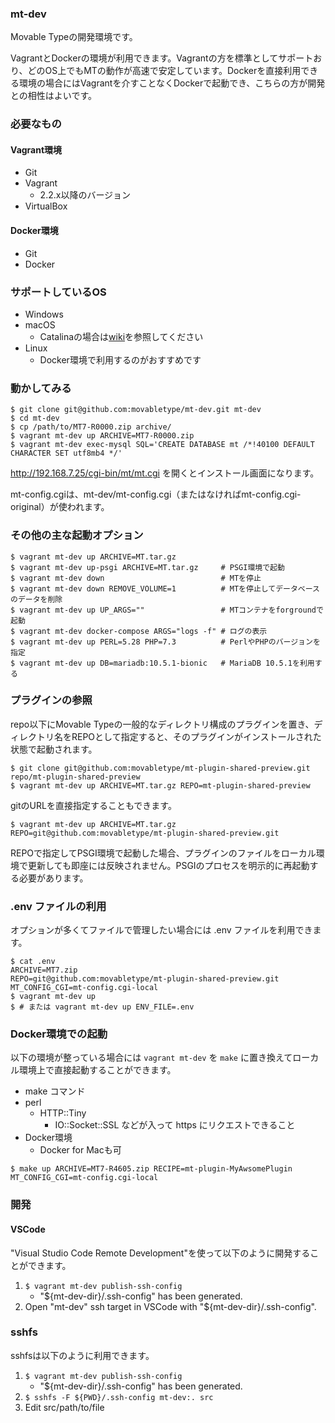 ### mt-dev

Movable Typeの開発環境です。

VagrantとDockerの環境が利用できます。Vagrantの方を標準としてサポートおり、どのOS上でもMTの動作が高速で安定しています。Dockerを直接利用できる環境の場合にはVagrantを介すことなくDockerで起動でき、こちらの方が開発との相性はよいです。

### 必要なもの

#### Vagrant環境

* Git
* Vagrant
    * 2.2.x以降のバージョン
* VirtualBox

#### Docker環境

* Git
* Docker

### サポートしているOS

* Windows
* macOS
    * Catalinaの場合は[wiki](https://github.com/movabletype/mt-dev/wiki/Troubleshooting#macos-catalina)を参照してください
* Linux
    * Docker環境で利用するのがおすすめです

### 動かしてみる

```
$ git clone git@github.com:movabletype/mt-dev.git mt-dev
$ cd mt-dev
$ cp /path/to/MT7-R0000.zip archive/
$ vagrant mt-dev up ARCHIVE=MT7-R0000.zip
$ vagrant mt-dev exec-mysql SQL='CREATE DATABASE mt /*!40100 DEFAULT CHARACTER SET utf8mb4 */'
```

http://192.168.7.25/cgi-bin/mt/mt.cgi を開くとインストール画面になります。

mt-config.cgiは、mt-dev/mt-config.cgi（またはなければmt-config.cgi-original）が使われます。


### その他の主な起動オプション

```
$ vagrant mt-dev up ARCHIVE=MT.tar.gz
$ vagrant mt-dev up-psgi ARCHIVE=MT.tar.gz     # PSGI環境で起動
$ vagrant mt-dev down                          # MTを停止
$ vagrant mt-dev down REMOVE_VOLUME=1          # MTを停止してデータベースのデータを削除
$ vagrant mt-dev up UP_ARGS=""                 # MTコンテナをforgroundで起動
$ vagrant mt-dev docker-compose ARGS="logs -f" # ログの表示
$ vagrant mt-dev up PERL=5.28 PHP=7.3          # PerlやPHPのバージョンを指定
$ vagrant mt-dev up DB=mariadb:10.5.1-bionic   # MariaDB 10.5.1を利用する
```

### プラグインの参照

repo以下にMovable Typeの一般的なディレクトリ構成のプラグインを置き、ディレクトリ名をREPOとして指定すると、そのプラグインがインストールされた状態で起動されます。

```
$ git clone git@github.com:movabletype/mt-plugin-shared-preview.git repo/mt-plugin-shared-preview
$ vagrant mt-dev up ARCHIVE=MT.tar.gz REPO=mt-plugin-shared-preview
```

gitのURLを直接指定することもできます。

```
$ vagrant mt-dev up ARCHIVE=MT.tar.gz REPO=git@github.com:movabletype/mt-plugin-shared-preview.git
```

REPOで指定してPSGI環境で起動した場合、プラグインのファイルをローカル環境で更新しても即座には反映されません。PSGIのプロセスを明示的に再起動する必要があります。

### .env ファイルの利用

オプションが多くてファイルで管理したい場合には .env ファイルを利用できます。

```
$ cat .env
ARCHIVE=MT7.zip
REPO=git@github.com:movabletype/mt-plugin-shared-preview.git
MT_CONFIG_CGI=mt-config.cgi-local
$ vagrant mt-dev up
$ # または vagrant mt-dev up ENV_FILE=.env
```

### Docker環境での起動

以下の環境が整っている場合には `vagrant mt-dev` を `make` に置き換えてローカル環境上で直接起動することができます。

* make コマンド
* perl
    * HTTP::Tiny
      * IO::Socket::SSL などが入って https にリクエストできること
* Docker環境
    * Docker for Macも可

```
$ make up ARCHIVE=MT7-R4605.zip RECIPE=mt-plugin-MyAwsomePlugin MT_CONFIG_CGI=mt-config.cgi-local
```

### 開発

#### VSCode

"Visual Studio Code Remote Development"を使って以下のように開発することができます。

1. `$ vagrant mt-dev publish-ssh-config`
    * "${mt-dev-dir}/.ssh-config" has been generated.
1. Open "mt-dev" ssh target in VSCode with "${mt-dev-dir}/.ssh-config".

### sshfs

sshfsは以下のように利用できます。

1. `$ vagrant mt-dev publish-ssh-config`
    * "${mt-dev-dir}/.ssh-config" has been generated.
1. `$ sshfs -F ${PWD}/.ssh-config mt-dev:. src`
1. Edit src/path/to/file
